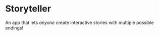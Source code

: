 # Storyteller

An app that lets *anyone* create interactive stories with multiple possible endings!

